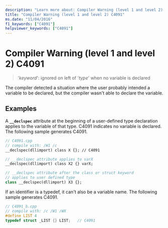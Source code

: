 ```yaml
---
description: "Learn more about: Compiler Warning (level 1 and level 2) C4091"
title: "Compiler Warning (level 1 and level 2) C4091"
ms.date: "11/04/2016"
f1_keywords: ["C4091"]
helpviewer_keywords: ["C4091"]
---
```

# Compiler Warning (level 1 and level 2) C4091

> '*keyword*': ignored on left of '*type*' when no variable is declared

The compiler detected a situation where the user probably intended a variable to be declared, but the compiler wasn't able to declare the variable.

## Examples

A **`__declspec`** attribute at the beginning of a user-defined type declaration applies to the variable of that type. C4091 indicates no variable is declared. The following sample generates C4091.

```cpp
// C4091.cpp
// compile with: /W1 /c
__declspec(dllimport) class X {}; // C4091

// __declspec attribute applies to varX
__declspec(dllimport) class X2 {} varX;

// __declspec attribute after the class or struct keyword
// applies to user defined type
class __declspec(dllimport) X3 {};
```

If an identifier is a typedef, it can't also be a variable name. The following sample generates C4091.

```cpp
// C4091_b.cpp
// compile with: /c /W1 /WX
#define LIST 4
typedef struct _LIST {} LIST;   // C4091
```
